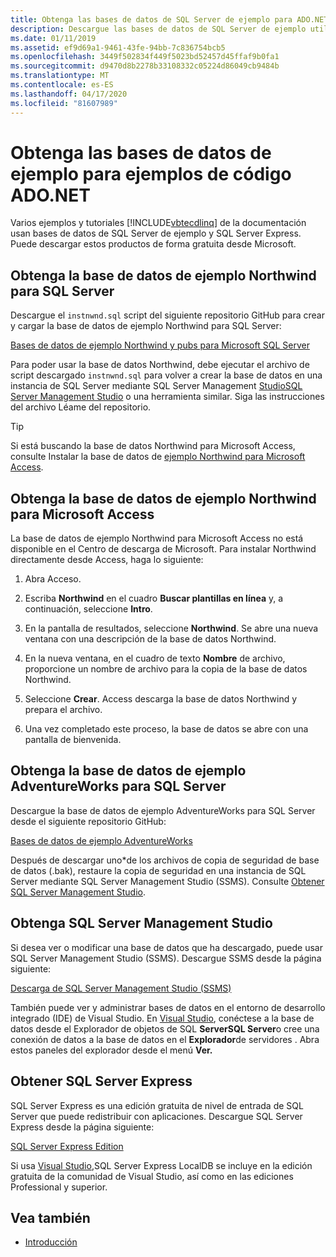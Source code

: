 ```yaml
---
title: Obtenga las bases de datos de SQL Server de ejemplo para ADO.NET ejemplos de código
description: Descargue las bases de datos de SQL Server de ejemplo utilizadas en los ejemplos de código de la documentación de ADO.NET, así como SQL Server y las herramientas de administración
ms.date: 01/11/2019
ms.assetid: ef9d69a1-9461-43fe-94bb-7c836754bcb5
ms.openlocfilehash: 3449f502834f449f5023bd52457d45ffaf9b0fa1
ms.sourcegitcommit: d9470d8b2278b33108332c05224d86049cb9484b
ms.translationtype: MT
ms.contentlocale: es-ES
ms.lasthandoff: 04/17/2020
ms.locfileid: "81607989"
---
```

# <a name="get-the-sample-databases-for-adonet-code-samples"></a>Obtenga las bases de datos de ejemplo para ejemplos de código ADO.NET

Varios ejemplos y tutoriales [!INCLUDE[vbtecdlinq](../../../../../../includes/vbtecdlinq-md.md)] de la documentación usan bases de datos de SQL Server de ejemplo y SQL Server Express. Puede descargar estos productos de forma gratuita desde Microsoft.

## <a name="get-the-northwind-sample-database-for-sql-server"></a>Obtenga la base de datos de ejemplo Northwind para SQL Server

Descargue el `instnwnd.sql` script del siguiente repositorio GitHub para crear y cargar la base de datos de ejemplo Northwind para SQL Server:

[Bases de datos de ejemplo Northwind y pubs para Microsoft SQL Server](https://github.com/Microsoft/sql-server-samples/tree/master/samples/databases/northwind-pubs)

Para poder usar la base de datos Northwind, debe ejecutar el archivo de script descargado `instnwnd.sql` para volver a crear la base de datos en una instancia de SQL Server mediante SQL Server Management [StudioSQL Server Management Studio](#get_ssms) o una herramienta similar. Siga las instrucciones del archivo Léame del repositorio.

> [!TIP]
> Si está buscando la base de datos Northwind para Microsoft Access, consulte Instalar la base de datos de [ejemplo Northwind para Microsoft Access](#northwind_access).

## <a name="get-the-northwind-sample-database-for-microsoft-access"></a><a name="northwind_access"></a>Obtenga la base de datos de ejemplo Northwind para Microsoft Access

La base de datos de ejemplo Northwind para Microsoft Access no está disponible en el Centro de descarga de Microsoft. Para instalar Northwind directamente desde Access, haga lo siguiente:

1. Abra Acceso.

1. Escriba **Northwind** en el cuadro **Buscar plantillas en línea** y, a continuación, seleccione **Intro**.

1. En la pantalla de resultados, seleccione **Northwind**. Se abre una nueva ventana con una descripción de la base de datos Northwind.

1. En la nueva ventana, en el cuadro de texto **Nombre** de archivo, proporcione un nombre de archivo para la copia de la base de datos Northwind.

1. Seleccione **Crear**. Access descarga la base de datos Northwind y prepara el archivo.

1. Una vez completado este proceso, la base de datos se abre con una pantalla de bienvenida.

## <a name="get-the-adventureworks-sample-database-for-sql-server"></a>Obtenga la base de datos de ejemplo AdventureWorks para SQL Server

Descargue la base de datos de ejemplo AdventureWorks para SQL Server desde el siguiente repositorio GitHub:

[Bases de datos de ejemplo AdventureWorks](https://github.com/Microsoft/sql-server-samples/releases/tag/adventureworks)

Después de descargar uno\*de los archivos de copia de seguridad de base de datos (.bak), restaure la copia de seguridad en una instancia de SQL Server mediante SQL Server Management Studio (SSMS). Consulte [Obtener SQL Server Management Studio](#get_ssms).

## <a name="get-sql-server-management-studio"></a><a name="get_ssms"></a>Obtenga SQL Server Management Studio
Si desea ver o modificar una base de datos que ha descargado, puede usar SQL Server Management Studio (SSMS). Descargue SSMS desde la página siguiente:

[Descarga de SQL Server Management Studio (SSMS)](/sql/ssms/download-sql-server-management-studio-ssms)

También puede ver y administrar bases de datos en el entorno de desarrollo integrado (IDE) de Visual Studio. En [Visual Studio](https://www.visualstudio.com/downloads/?utm_medium=microsoft&utm_source=docs.microsoft.com&utm_campaign=button+cta&utm_content=download+vs2019), conéctese a la base de datos desde el Explorador de objetos de SQL **ServerSQL Server**o cree una conexión de datos a la base de datos en el **Explorador**de servidores . Abra estos paneles del explorador desde el menú **Ver.**

## <a name="get-sql-server-express"></a><a name="get_sql"></a>Obtener SQL Server Express

SQL Server Express es una edición gratuita de nivel de entrada de SQL Server que puede redistribuir con aplicaciones. Descargue SQL Server Express desde la página siguiente:
  
[SQL Server Express Edition](https://www.microsoft.com/sql-server/sql-server-editions-express)

Si usa [Visual Studio,](https://www.visualstudio.com/downloads/?utm_medium=microsoft&utm_source=docs.microsoft.com&utm_campaign=button+cta&utm_content=download+vs2019)SQL Server Express LocalDB se incluye en la edición gratuita de la comunidad de Visual Studio, así como en las ediciones Professional y superior.  

## <a name="see-also"></a>Vea también

- [Introducción](getting-started.md)
